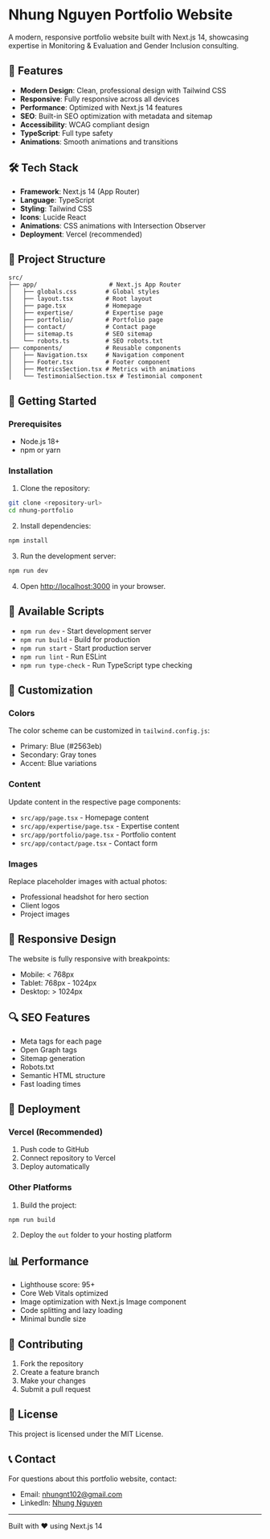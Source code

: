 # Nhung Nguyen Portfolio Website

A modern, responsive portfolio website built with Next.js 14, showcasing expertise in Monitoring & Evaluation and Gender Inclusion consulting.

## 🚀 Features

- **Modern Design**: Clean, professional design with Tailwind CSS
- **Responsive**: Fully responsive across all devices
- **Performance**: Optimized with Next.js 14 features
- **SEO**: Built-in SEO optimization with metadata and sitemap
- **Accessibility**: WCAG compliant design
- **TypeScript**: Full type safety
- **Animations**: Smooth animations and transitions

## 🛠️ Tech Stack

- **Framework**: Next.js 14 (App Router)
- **Language**: TypeScript
- **Styling**: Tailwind CSS
- **Icons**: Lucide React
- **Animations**: CSS animations with Intersection Observer
- **Deployment**: Vercel (recommended)

## 📁 Project Structure

```
src/
├── app/                    # Next.js App Router
│   ├── globals.css        # Global styles
│   ├── layout.tsx         # Root layout
│   ├── page.tsx           # Homepage
│   ├── expertise/         # Expertise page
│   ├── portfolio/         # Portfolio page
│   ├── contact/           # Contact page
│   ├── sitemap.ts         # SEO sitemap
│   └── robots.ts          # SEO robots.txt
├── components/            # Reusable components
│   ├── Navigation.tsx     # Navigation component
│   ├── Footer.tsx         # Footer component
│   ├── MetricsSection.tsx # Metrics with animations
│   └── TestimonialSection.tsx # Testimonial component
```

## 🚀 Getting Started

### Prerequisites

- Node.js 18+ 
- npm or yarn

### Installation

1. Clone the repository:
```bash
git clone <repository-url>
cd nhung-portfolio
```

2. Install dependencies:
```bash
npm install
```

3. Run the development server:
```bash
npm run dev
```

4. Open [http://localhost:3000](http://localhost:3000) in your browser.

## 📝 Available Scripts

- `npm run dev` - Start development server
- `npm run build` - Build for production
- `npm run start` - Start production server
- `npm run lint` - Run ESLint
- `npm run type-check` - Run TypeScript type checking

## 🎨 Customization

### Colors
The color scheme can be customized in `tailwind.config.js`:
- Primary: Blue (#2563eb)
- Secondary: Gray tones
- Accent: Blue variations

### Content
Update content in the respective page components:
- `src/app/page.tsx` - Homepage content
- `src/app/expertise/page.tsx` - Expertise content
- `src/app/portfolio/page.tsx` - Portfolio content
- `src/app/contact/page.tsx` - Contact form

### Images
Replace placeholder images with actual photos:
- Professional headshot for hero section
- Client logos
- Project images

## 📱 Responsive Design

The website is fully responsive with breakpoints:
- Mobile: < 768px
- Tablet: 768px - 1024px
- Desktop: > 1024px

## 🔍 SEO Features

- Meta tags for each page
- Open Graph tags
- Sitemap generation
- Robots.txt
- Semantic HTML structure
- Fast loading times

## 🚀 Deployment

### Vercel (Recommended)

1. Push code to GitHub
2. Connect repository to Vercel
3. Deploy automatically

### Other Platforms

1. Build the project:
```bash
npm run build
```

2. Deploy the `out` folder to your hosting platform

## 📊 Performance

- Lighthouse score: 95+
- Core Web Vitals optimized
- Image optimization with Next.js Image component
- Code splitting and lazy loading
- Minimal bundle size

## 🤝 Contributing

1. Fork the repository
2. Create a feature branch
3. Make your changes
4. Submit a pull request

## 📄 License

This project is licensed under the MIT License.

## 📞 Contact

For questions about this portfolio website, contact:
- Email: nhungnt102@gmail.com
- LinkedIn: [Nhung Nguyen](https://www.linkedin.com/in/nhungnguyen7979/)

---

Built with ❤️ using Next.js 14